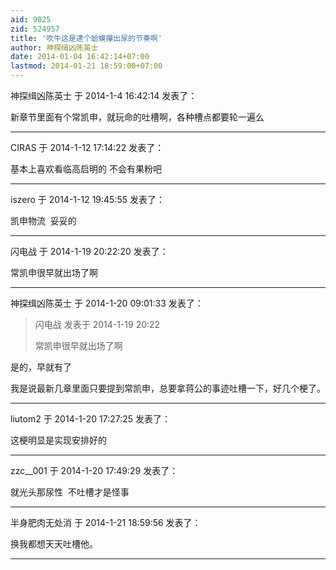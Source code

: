 ```yaml
---
aid: 9025
zid: 524957
title: '吹牛这是逮个蛤蟆攥出尿的节奏啊'
author: 神探缉凶陈英士
date: 2014-01-04 16:42:14+07:00
lastmod: 2014-01-21 18:59:00+07:00
---
```


神探缉凶陈英士 于 2014-1-4 16:42:14 发表了：

新章节里面有个常凯申，就玩命的吐槽啊，各种槽点都要轮一遍么

---------

CIRAS 于 2014-1-12 17:14:22 发表了：

基本上喜欢看临高启明的 不会有果粉吧

---------

iszero 于 2014-1-12 19:45:55 发表了：

凯申物流  妥妥的

---------

闪电战 于 2014-1-19 20:22:20 发表了：

常凯申很早就出场了啊

---------

神探缉凶陈英士 于 2014-1-20 09:01:33 发表了：

> 闪电战 发表于 2014-1-19 20:22
> 
> 常凯申很早就出场了啊



是的，早就有了

我是说最新几章里面只要提到常凯申，总要拿蒋公的事迹吐槽一下，好几个梗了。

---------

liutom2 于 2014-1-20 17:27:25 发表了：

这梗明显是实现安排好的

---------

zzc__001 于 2014-1-20 17:49:29 发表了：

就光头那尿性  不吐槽才是怪事

---------

半身肥肉无处消 于 2014-1-21 18:59:56 发表了：

换我都想天天吐槽他。

---------

